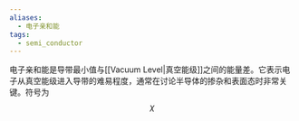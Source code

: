```yaml
---
aliases:
  - 电子亲和能
tags:
  - semi_conductor
---
```

电子亲和能是导带最小值与[[Vacuum Level|真空能级]]之间的能量差。它表示电子从真空能级进入导带的难易程度，通常在讨论半导体的掺杂和表面态时非常关键。符号为$$\chi$$